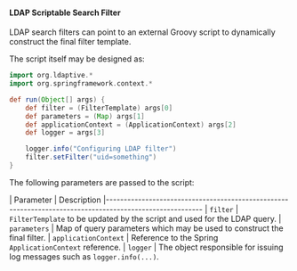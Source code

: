 
#### LDAP Scriptable Search Filter

LDAP search filters can point to an external Groovy script to dynamically construct the final filter template.

The script itself may be designed as:

```groovy
import org.ldaptive.*
import org.springframework.context.*

def run(Object[] args) {
    def filter = (FilterTemplate) args[0]
    def parameters = (Map) args[1]
    def applicationContext = (ApplicationContext) args[2]
    def logger = args[3]

    logger.info("Configuring LDAP filter")
    filter.setFilter("uid=something")
}
```

The following parameters are passed to the script:

| Parameter             | Description
|---------------------------------------------------------------------------------------------------------
| `filter`                 | `FilterTemplate` to be updated by the script and used for the LDAP query.
| `parameters`            | Map of query parameters which may be used to construct the final filter.
| `applicationContext`    | Reference to the Spring `ApplicationContext` reference.
| `logger`                | The object responsible for issuing log messages such as `logger.info(...)`.

